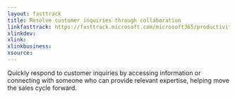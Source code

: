 ```yaml
---
layout: fasttrack
title: Resolve customer inquiries through collaboration
linkfasttrack: https://fasttrack.microsoft.com/microsoft365/productivitylibrary/Resolve-customer-inquiries-through-collaboration 
xlinkdev: 
xlink: 
xlinkbusiness: 
xsource: 
---
```

Quickly respond to customer inquiries by accessing information or connecting with someone who can provide relevant expertise, helping move the sales cycle forward.